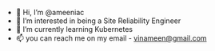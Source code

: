 - 👋 Hi, I’m @ameeniac
- 👀 I’m interested in being a Site Reliability Engineer 
- 🌱 I’m currently learning Kubernetes
- 📫 you can reach me on my email - vinameen@gmail.com

<!---
ameeniac/ameeniac is a ✨ special ✨ repository because its `README.md` (this file) appears on your GitHub profile.
You can click the Preview link to take a look at your changes.
--->
